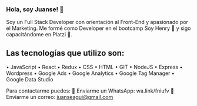 ### Hola, soy Juanse! 👋

Soy un Full Stack Developer con orientación al Front-End y apasionado por el Marketing.
Me formé como Developer en el bootcamp Soy Henry 🚀 y sigo capacitándome en Platzi 💚.

## Las tecnologías que utilizo son:
• JavaScript
• React
• Redux
• CSS
• HTML
• GIT
• NodeJS
• Express
• Wordpress
• Google Ads
• Google Analytics
• Google Tag Manager
• Google Data Studio

Para contactarme puedes:
📲 Enviarme un WhatsApp: wa.link/fniufv
📩 Enviarme un correo: juanseagui@gmail.com
